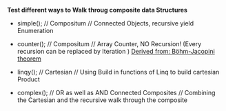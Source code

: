 ﻿**Test different ways to Walk throug composite data Structures**

* simple(); // Compositum // Connected Objects, recursive yield Enumeration

* counter(); // Compositum // Array Counter, NO Recursion! (Every recursion can be replaced by Iteration ) [Derived from: Böhm-Jacopini theorem](https://en.wikipedia.org/wiki/Structured_program_theorem) 
* linqy();  // Cartesian // Using Build in functions of Linq to build cartesian Product
* complex(); // OR as well as AND Connected Composites // Combining the Cartesian and the recursive walk through the composite
